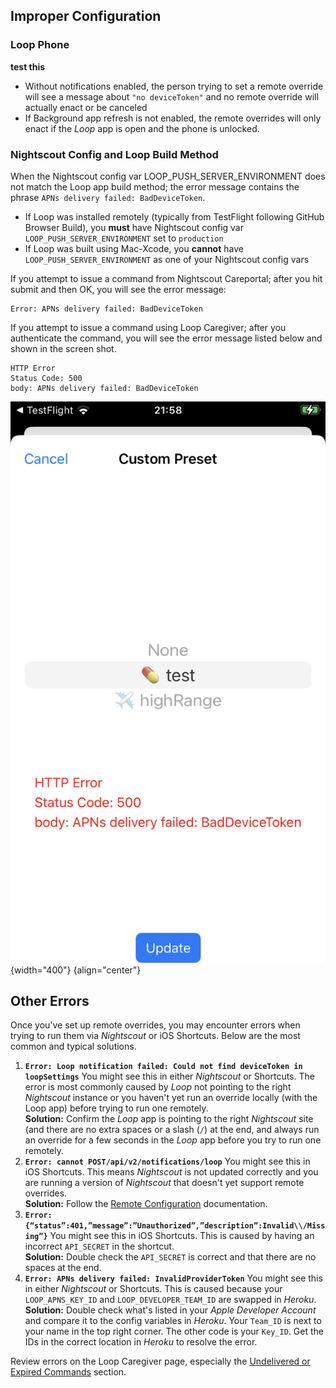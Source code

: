 ## Improper Configuration

### Loop Phone

**test this**

-  Without notifications enabled, the person trying to set a remote override will see a message about `"no deviceToken"` and no remote override will actually enact or be canceled
- If Background app refresh is not enabled, the remote overrides will only enact if the *Loop* app is open and the phone is unlocked.

### Nightscout Config and Loop Build Method

When the Nightscout config var LOOP_PUSH_SERVER_ENVIRONMENT does not match the Loop app build method; the error message contains the phrase `APNs delivery failed: BadDeviceToken`.

* If Loop was installed remotely (typically from TestFlight following GitHub Browser Build), you **must** have Nightscout config var `LOOP_PUSH_SERVER_ENVIRONMENT` set to `production`
* If Loop was built using Mac-Xcode, you **cannot** have `LOOP_PUSH_SERVER_ENVIRONMENT` as one of your Nightscout config vars

If you attempt to issue a command from Nightscout Careportal; after you hit submit and then OK, you will see the error message:

```
Error: APNs delivery failed: BadDeviceToken
```

If you attempt to issue a command using Loop Caregiver; after you authenticate the command, you will see the error message listed below and shown in the screen shot.

```
HTTP Error
Status Code: 500
body: APNs delivery failed: BadDeviceToken
```

![site and build method mismatch](img/site-build-mismatch.png){width="400"}
{align="center"}

## Other Errors

Once you've set up remote overrides, you may encounter errors when trying to run them via *Nightscout* or iOS Shortcuts.  Below are the most common and typical solutions.

1. **`Error: Loop notification failed: Could not find deviceToken in loopSettings`** You might see this in either *Nightscout* or Shortcuts.  The error is most commonly caused by *Loop* not pointing to the right *Nightscout* instance or you haven't yet run an override locally (with the Loop app) before trying to run one remotely.  
    **Solution:** Confirm the *Loop* app is pointing to the right *Nightscout* site (and there are no extra spaces or a slash (`/`) at the end, and always run an override for a few seconds in the *Loop* app before you try to run one remotely.
2. **`Error: cannot POST/api/v2/notifications/loop`** You might see this in iOS Shortcuts.  This means *Nightscout* is not updated correctly and you are running a version of *Nightscout* that doesn't yet support remote overrides.   
   **Solution:** Follow the [Remote Configuration](#remote-config.md) documentation.
3. **`Error: {“status”:401,”message”:”Unauthorized”,”description”:Invalid\\/Missing”}`** You might see this in iOS Shortcuts.  This is caused by having an incorrect `API_SECRET` in the shortcut.  
    **Solution:** Double check the `API_SECRET` is correct and that there are no spaces at the end.
4. **`Error: APNs delivery failed: InvalidProviderToken`** You might see this in either *Nightscout* or Shortcuts.  This is caused because your `LOOP_APNS_KEY_ID` and `LOOP_DEVELOPER_TEAM_ID` are swapped in *Heroku*.   
   **Solution:** Double check what's listed in your *Apple Developer Account* and compare it to the config variables in *Heroku*. Your `Team_ID` is next to your name in the top right corner.  The other code is your `Key_ID`. Get the IDs in the correct location in *Heroku* to resolve the error.

Review errors on the Loop Caregiver page, especially the [Undelivered or Expired Commands](loop-caregiver.md#undelivered-or-expired-commands) section.